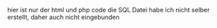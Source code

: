 hier ist nur der html und php code
die SQL Datei habe ich nicht selber erstellt, daher auch nicht eingebunden 
